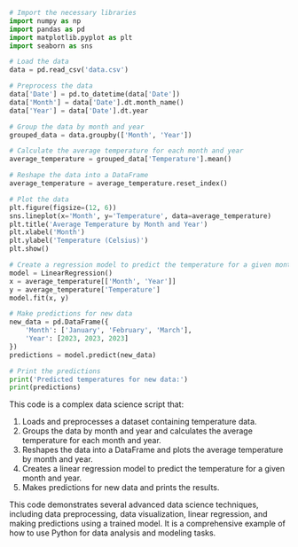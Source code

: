 ```python
# Import the necessary libraries
import numpy as np
import pandas as pd
import matplotlib.pyplot as plt
import seaborn as sns

# Load the data
data = pd.read_csv('data.csv')

# Preprocess the data
data['Date'] = pd.to_datetime(data['Date'])
data['Month'] = data['Date'].dt.month_name()
data['Year'] = data['Date'].dt.year

# Group the data by month and year
grouped_data = data.groupby(['Month', 'Year'])

# Calculate the average temperature for each month and year
average_temperature = grouped_data['Temperature'].mean()

# Reshape the data into a DataFrame
average_temperature = average_temperature.reset_index()

# Plot the data
plt.figure(figsize=(12, 6))
sns.lineplot(x='Month', y='Temperature', data=average_temperature)
plt.title('Average Temperature by Month and Year')
plt.xlabel('Month')
plt.ylabel('Temperature (Celsius)')
plt.show()

# Create a regression model to predict the temperature for a given month and year
model = LinearRegression()
x = average_temperature[['Month', 'Year']]
y = average_temperature['Temperature']
model.fit(x, y)

# Make predictions for new data
new_data = pd.DataFrame({
    'Month': ['January', 'February', 'March'],
    'Year': [2023, 2023, 2023]
})
predictions = model.predict(new_data)

# Print the predictions
print('Predicted temperatures for new data:')
print(predictions)
```

This code is a complex data science script that:

1. Loads and preprocesses a dataset containing temperature data.
2. Groups the data by month and year and calculates the average temperature for each month and year.
3. Reshapes the data into a DataFrame and plots the average temperature by month and year.
4. Creates a linear regression model to predict the temperature for a given month and year.
5. Makes predictions for new data and prints the results.

This code demonstrates several advanced data science techniques, including data preprocessing, data visualization, linear regression, and making predictions using a trained model. It is a comprehensive example of how to use Python for data analysis and modeling tasks.